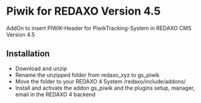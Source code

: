 Piwik for REDAXO Version 4.5
==========

AddOn to insert PIWIK-Header for PiwikTracking-System in REDAXO CMS Version 4.5

Installation
-------
* Download and unzip
* Rename the unzipped folder from redaxo_xyz to gs_piwik
* Move the folder to your REDAXO 4 System /redaxo/include/addons/
* Install and activate the addon gs_piwik and the plugins setup, manager, email in the REDAXO 4 backend
